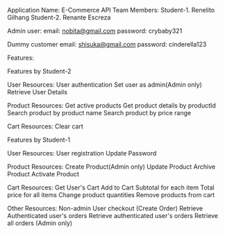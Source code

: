 Application Name: E-Commerce API
Team Members:
Student-1. Renelito Gilhang
Student-2. Renante Escreza

Admin user:
    email: nobita@gmail.com
    password: crybaby321

Dummy customer 
    email: shisuka@gmail.com
    password: cinderella123

Features:

Features by Student-2

User Resources:
User authentication
Set user as admin(Admin only)
Retrieve User Details


Product Resources:
Get active products
Get product details by productId
Search product by product name
Search product by price range

Cart Resources:
Clear cart

Features by Student-1

User Resources:
User registration
Update Password

Product Resources:
Create Product(Admin only)
Update Product
Archive Product
Activate Product

Cart Resources:
Get User's Cart
Add to Cart
Subtotal for each item
Total price for all items
Change product quantities
Remove products from cart


Other Resources:
Non-admin User checkout (Create Order)
Retrieve Authenticated user's orders
Retrieve authenticated user's orders
Retrieve all orders (Admin only)

